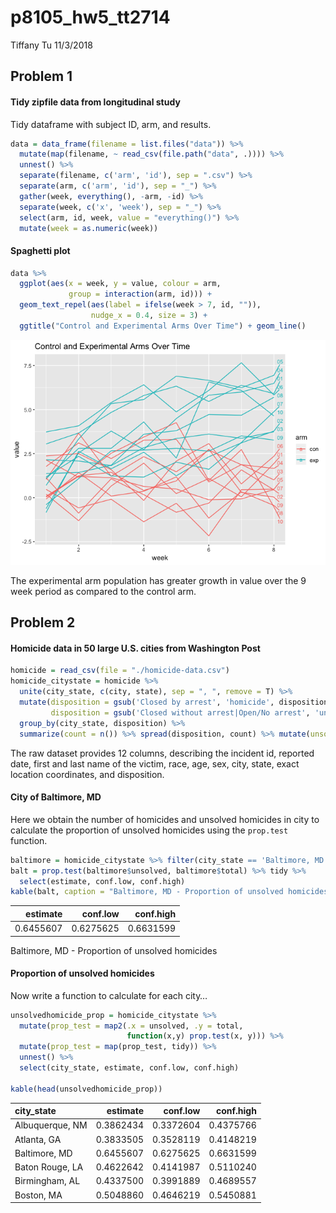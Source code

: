 p8105\_hw5\_tt2714
================
Tiffany Tu
11/3/2018

## Problem 1

#### Tidy zipfile data from longitudinal study

Tidy dataframe with subject ID, arm, and results.

``` r
data = data_frame(filename = list.files("data")) %>% 
  mutate(map(filename, ~ read_csv(file.path("data", .)))) %>% 
  unnest() %>% 
  separate(filename, c('arm', 'id'), sep = ".csv") %>%
  separate(arm, c('arm', 'id'), sep = "_") %>% 
  gather(week, everything(), -arm, -id) %>% 
  separate(week, c('x', 'week'), sep = "_") %>% 
  select(arm, id, week, value = "everything()") %>% 
  mutate(week = as.numeric(week))
```

#### Spaghetti plot

``` r
data %>%
  ggplot(aes(x = week, y = value, colour = arm, 
             group = interaction(arm, id))) + 
  geom_text_repel(aes(label = ifelse(week > 7, id, "")), 
                  nudge_x = 0.4, size = 3) + 
  ggtitle("Control and Experimental Arms Over Time") + geom_line()
```

![](p8105_hw5_tt2714_files/figure-gfm/unnamed-chunk-2-1.png)<!-- -->

The experimental arm population has greater growth in value over the 9
week period as compared to the control arm.

## Problem 2

#### Homicide data in 50 large U.S. cities from Washington Post

``` r
homicide = read_csv(file = "./homicide-data.csv") 
homicide_citystate = homicide %>% 
  unite(city_state, c(city, state), sep = ", ", remove = T) %>% 
  mutate(disposition = gsub('Closed by arrest', 'homicide', disposition), 
         disposition = gsub('Closed without arrest|Open/No arrest', 'unsolved', disposition)) %>% 
  group_by(city_state, disposition) %>% 
  summarize(count = n()) %>% spread(disposition, count) %>% mutate(unsolved = replace_na(unsolved, 0), total = homicide + unsolved)
```

The raw dataset provides 12 columns, describing the incident id,
reported date, first and last name of the victim, race, age, sex, city,
state, exact location coordinates, and disposition.

#### City of Baltimore, MD

Here we obtain the number of homicides and unsolved homicides in city to
calculate the proportion of unsolved homicides using the `prop.test`
function.

``` r
baltimore = homicide_citystate %>% filter(city_state == 'Baltimore, MD')
balt = prop.test(baltimore$unsolved, baltimore$total) %>% tidy %>% 
  select(estimate, conf.low, conf.high) 
kable(balt, caption = "Baltimore, MD - Proportion of unsolved homicides")
```

|  estimate |  conf.low | conf.high |
| --------: | --------: | --------: |
| 0.6455607 | 0.6275625 | 0.6631599 |

Baltimore, MD - Proportion of unsolved homicides

#### Proportion of unsolved homicides

Now write a function to calculate for each city…

``` r
unsolvedhomicide_prop = homicide_citystate %>% 
  mutate(prop_test = map2(.x = unsolved, .y = total, 
                          function(x,y) prop.test(x, y))) %>% 
  mutate(prop_test = map(prop_test, tidy)) %>% 
  unnest() %>% 
  select(city_state, estimate, conf.low, conf.high)

kable(head(unsolvedhomicide_prop))
```

| city\_state     |  estimate |  conf.low | conf.high |
| :-------------- | --------: | --------: | --------: |
| Albuquerque, NM | 0.3862434 | 0.3372604 | 0.4375766 |
| Atlanta, GA     | 0.3833505 | 0.3528119 | 0.4148219 |
| Baltimore, MD   | 0.6455607 | 0.6275625 | 0.6631599 |
| Baton Rouge, LA | 0.4622642 | 0.4141987 | 0.5110240 |
| Birmingham, AL  | 0.4337500 | 0.3991889 | 0.4689557 |
| Boston, MA      | 0.5048860 | 0.4646219 | 0.5450881 |
